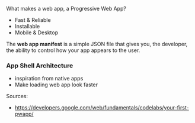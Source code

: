 What makes a web app, a Progressive Web App?
- Fast & Reliable
- Installable
- Mobile & Desktop

The **web app manifest** is a simple JSON file that gives you, the developer, the ability to control how your app appears to the user.

### App Shell Architecture
- inspiration from native apps
- Make loading web app look faster

Sources:
- https://developers.google.com/web/fundamentals/codelabs/your-first-pwapp/